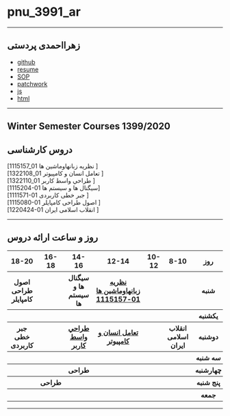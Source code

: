 # pnu_3991_ar
------------------ 
زهرااحمدی پردستی
---------------

- [github](https://github.com/za-ahmadi/)
- [resume](https://za-ahmadi.github.io/)
- [SOP](https://github.com/za-ahmadi/sop.git)
- [patchwork](https://github.com/za-ahmadi/pnu_3991_ar/blob/main/patchwork.jpg)
- [js](https://github.com/za-ahmadi/pnu_3991_ar/blob/main/gs.pdf)
- [html](https://github.com/za-ahmadi/pnu_3991_ar/blob/main/html.pdf)

------------------
## Winter Semester Courses 1399/2020

## دروس کارشناسی

[1115157_01   نظريه زبانهاوماشين ها ]
<br>
[1322108_01 تعامل انسان و كامپيوتر ]
<br>
[1322110_01 طراحي واسط كاربر ]
<br>
[1115204-01 سیگنال ها و سیستم ها]
<br>
[1111571-01 جبر خطی کاربردی ]
<br>
[1115080-01 اصول طراحی کامپایلر ]
<br>
[1220424-01 انقلاب اسلامی ایران ]

--------------

## روز و ساعت ارائه دروس

<table style="width:100%">
  <tr>
    <th>18-20</th>
    <th>16-18</th>
    <th>14-16</th>
    <th>12-14</th>
    <th>10-12</th>
    <th>8-10</th>
    <th>روز</th>
  </tr>
  <tr>
    <th>اصول طراحی کامپایلر</th>
    <th></th>
    <th>سیگنال ها و سیستم ها</th>
    <th><a href="https://github.com/AliRazavi-edu/PNU_3991/tree/master/_BSc/Theory-of-Languages-and-Machines" >نظريه زبانهاوماشين ها 01-1115157</a></th>
    <th></th>
    <th></th>
    <th>شنبه</th>
  </tr>
   <tr>
     <th></th>
     <th></th>
     <th></th> 
     <th></th>
     <th></th>
     <th></th>
     <t></th>
       <th>یکشنبه</th>
       
    
  </tr>
   <tr>
  
  <t></th>
  <t></th>
  <t></th>
  <t></th>
  <t></th>
    
  <t></th>
  <t></th>
  <t></th>
  <t></th>
  <t></th>
  <t></th>
  <t></th>
     <th>جبر خطی کاربردی</th>
     <th></th>
     <th><a  href="https://github.com/AliRazavi-edu/PNU_3991/tree/master/_BSc/UserInterfaceDesgin">طراحي واسط كاربر</a></th>
     <th><a href="https://github.com/AliRazavi-edu/PNU_3991/tree/master/_BSc/HumanComputerInteraction">تعامل انسان و كامپيوتر</a></th>
    <th></th>
    <th>انقلاب اسلامی ایران</th> 
       <th>دوشنبه</th>
  </tr>
   <tr>
    <th></th>
    <th></th>
    <th></th>
    <th></th>
    <th></th>
    <th></th>
    <th>سه شنبه</th>
  </tr>
   <tr>
    <th></th>
    <th></th>
    <th>طراحی</th>
    <th></th>
    <th></th>
    <th></th>
    <th>چهارشنبه</th>
  </tr>
   <tr>
    <th></th>
    <th>طراحی</th>
    <th></th>
      <th></th> 
  <th></th>
    <th></th>
    <th>پنج شنبه</th>
  </tr>
   <tr>
   <th></th> 
     <th></th>
     <th></th>
    <th></th>
    <th></th>
 <th></th>
  <th>جمعه</th> 
 
  </tr>
</table>

--------------
